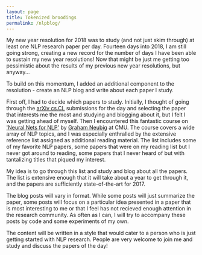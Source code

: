 ```yaml
---
layout: page
title: Tokenized broodings
permalink: /nlpblog/
---
```


My new year resolution for 2018 was to study (and not just skim through) at least one NLP research paper per day. Fourteen days into 2018, I am still going strong, creating a new record for the number of days I have been able to sustain my new year resolutions! Now that might be just me getting too pessimistic about the results of my previous new year resolutions, but anyway...

To build on this momentum, I added an additional component to the resolution - create an NLP blog and write about each paper I study.

First off, I had to decide which papers to study. Initially, I thought of going through the [arXiv cs.CL](https://arxiv.org/list/cs.CL/new) submissions for the day and selecting the paper that interests me the most and studying and blogging about it, but I felt I was getting ahead of myself. Then I encountered this fantastic course on ['Neural Nets for NLP'](http://www.phontron.com/class/nn4nlp2017/) by [Graham Neubig](http://www.phontron.com/) at CMU. The course covers a wide array of NLP topics, 
and I was especially enthralled by the extensive reference list assigned as additional reading material. The list includes some of my favorite NLP papers, some papers that were on my reading list but I never got around to reading, some papers that I never heard of but with tantalizing titles that piqued my interest.

My idea is to go through this list and study and blog about all the papers. The list is extensive enough that it will take about a year to get through it, and the papers are sufficiently state-of-the-art for 2017.

The blog posts will vary in format. While some posts will just summarize the paper, some posts will focus on a particular idea presented in a paper that is most interesting to me or that I feel has not recieved enough attention in the research community. As often as I can, I will try to accompany these posts by code and some experiments of my own.

The content will be written in a style that would cater to a person who is just getting started with NLP research. People are very welcome to join me and study and discuss the papers of the day!







